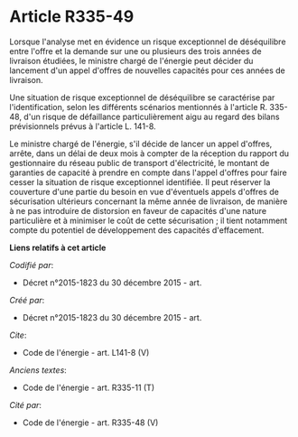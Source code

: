 # Article R335-49

Lorsque l'analyse met en évidence un risque exceptionnel de déséquilibre entre l'offre et la demande sur une ou plusieurs des
trois années de livraison étudiées, le ministre chargé de l'énergie peut décider du lancement d'un appel d'offres de
nouvelles capacités pour ces années de livraison. 

Une situation de risque exceptionnel de déséquilibre se caractérise par l'identification, selon les différents scénarios
mentionnés à l'article R. 335-48, d'un risque de défaillance particulièrement aigu au regard des bilans prévisionnels prévus
à l'article L. 141-8.

Le ministre chargé de l'énergie, s'il décide de lancer un appel d'offres, arrête, dans un délai de deux mois à compter de la
réception du rapport du gestionnaire du réseau public de transport d'électricité, le montant de garanties de capacité à
prendre en compte dans l'appel d'offres pour faire cesser la situation de risque exceptionnel identifiée. Il peut réserver la
couverture d'une partie du besoin en vue d'éventuels appels d'offres de sécurisation ultérieurs concernant la même année de
livraison, de manière à ne pas introduire de distorsion en faveur de capacités d'une nature particulière et à minimiser le
coût de cette sécurisation ; il tient notamment compte du potentiel de développement des capacités d'effacement.

**Liens relatifs à cet article**

_Codifié par_:

  - Décret n°2015-1823 du 30 décembre 2015 - art.

_Créé par_:

  - Décret n°2015-1823 du 30 décembre 2015 - art.

_Cite_:

  - Code de l'énergie - art. L141-8 (V)

_Anciens textes_:

  - Code de l'énergie - art. R335-11 (T)

_Cité par_:

  - Code de l'énergie - art. R335-48 (V)
